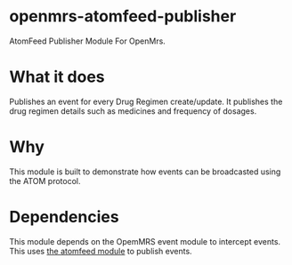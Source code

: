 openmrs-atomfeed-publisher
==========================

AtomFeed Publisher Module For OpenMrs.

What it does
===========================

Publishes an event for every Drug Regimen create/update. It publishes the drug regimen details such as medicines and 
frequency of dosages.

Why
===========================

This module is built to demonstrate how events can be broadcasted using the ATOM protocol.

Dependencies
===========================

This module depends on the OpemMRS event module to intercept events. 
This uses [the atomfeed module](https://github.com/ICT4H/atomfeed) to publish events.
